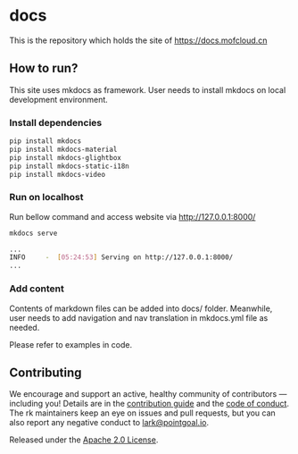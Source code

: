 # docs
This is the repository which holds the site of https://docs.mofcloud.cn

## How to run?
This site uses mkdocs as framework. User needs to install mkdocs on local development environment.

### Install dependencies
```bash
pip install mkdocs
pip install mkdocs-material
pip install mkdocs-glightbox
pip install mkdocs-static-i18n
pip install mkdocs-video
```

### Run on localhost
Run bellow command and access website via http://127.0.0.1:8000/

```bash
mkdocs serve

...
INFO     -  [05:24:53] Serving on http://127.0.0.1:8000/
...
```

### Add content
Contents of markdown files can be added into docs/ folder. Meanwhile, user needs to add navigation and nav translation in mkdocs.yml file as needed.

Please refer to examples in code.

## Contributing
We encourage and support an active, healthy community of contributors &mdash;
including you! Details are in the [contribution guide](CONTRIBUTING.md) and
the [code of conduct](CODE_OF_CONDUCT.md). The rk maintainers keep an eye on
issues and pull requests, but you can also report any negative conduct to
lark@pointgoal.io.

Released under the [Apache 2.0 License](LICENSE).
